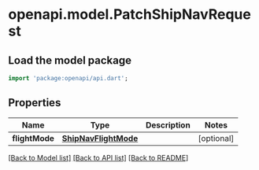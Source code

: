 # openapi.model.PatchShipNavRequest

## Load the model package
```dart
import 'package:openapi/api.dart';
```

## Properties
Name | Type | Description | Notes
------------ | ------------- | ------------- | -------------
**flightMode** | [**ShipNavFlightMode**](ShipNavFlightMode.md) |  | [optional] 

[[Back to Model list]](../README.md#documentation-for-models) [[Back to API list]](../README.md#documentation-for-api-endpoints) [[Back to README]](../README.md)


